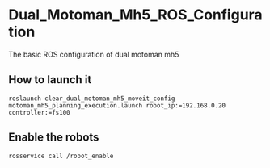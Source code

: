 # Dual_Motoman_Mh5_ROS_Configuration
The basic ROS configuration of dual motoman mh5

## How to launch it

```roslaunch clear_dual_motoman_mh5_moveit_config motoman_mh5_planning_execution.launch robot_ip:=192.168.0.20 controller:=fs100```

## Enable the robots
```rosservice call /robot_enable```
